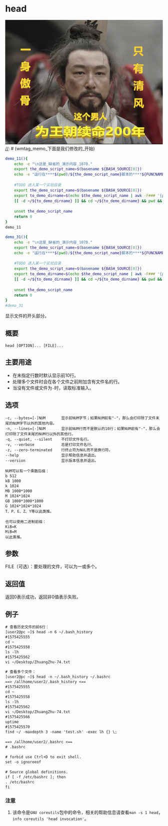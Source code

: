 head
===
![](../../../wmimages/sg77_石灰吟_于谦.png)
[//]: # (wmtag_memo_下面是我们修改的_开始)
```bash
demo_11(){
    echo -e "\n这是_缺省的_演示内容_1070."
    export the_demo_script_name=$(basename ${BASH_SOURCE[0]})
    echo -e "运行在****$(pwd)/${the_demo_script_name}脚本的****${FUNCNAME}()函数中****第${LINENO}行\n"

    #TODO 进入某一个实验目录
    export the_demo_script_name=$(basename ${BASH_SOURCE[0]})
    export to_demo_dirname=$(echo $the_demo_script_name | awk -F### '{print $1}')
    [[ -d ~/${to_demo_dirname} ]] && cd ~/${to_demo_dirname} && pwd && ls -l

    unset the_demo_script_name
    return 0
}
demo_11
```


```bash
demo_31(){
    echo -e "\n这是_缺省的_演示内容_1070."
    export the_demo_script_name=$(basename ${BASH_SOURCE[0]})
    echo -e "运行在****$(pwd)/${the_demo_script_name}脚本的****${FUNCNAME}()函数中****第${LINENO}行\n"

    #TODO 进入某一个实验目录
    export the_demo_script_name=$(basename ${BASH_SOURCE[0]})
    export to_demo_dirname=$(echo $the_demo_script_name | awk -F### '{print $1}')
    [[ -d ~/${to_demo_dirname} ]] && cd ~/${to_demo_dirname} && pwd && ls -l

    unset the_demo_script_name
    return 0
}
#demo_31
```
[//]: # (wmtag_memo_下面是我们修改的_结束)

显示文件的开头部分。

## 概要

```shell
head [OPTION]... [FILE]...
```

## 主要用途

- 在未指定行数时默认显示前10行。
- 处理多个文件时会在各个文件之前附加含有文件名的行。
- 当没有文件或文件为`-`时，读取标准输入。

## 选项

```shell
-c, --bytes=[-]NUM       显示前NUM字节；如果NUM前有"-"，那么会打印除了文件末尾的NUM字节以外的其他内容。
-n, --lines=[-]NUM       显示前NUM行而不是默认的10行；如果NUM前有"-"，那么会打印除了文件末尾的NUM行以外的其他行。
-q, --quiet, --silent    不打印文件名行。
-v, --verbose            总是打印文件名行。
-z, --zero-terminated    行终止符为NUL而不是换行符。
--help                   显示帮助信息并退出。
--version                显示版本信息并退出。

NUM可以有一个乘数后缀：
b 512
kB 1000
k 1024
MB 1000*1000
M 1024*1024
GB 1000*1000*1000
G 1024*1024*1024
T、P、E、Z、Y等以此类推。

也可以使用二进制前缀：
KiB=K
MiB=M
以此类推。
```

## 参数

FILE（可选）：要处理的文件，可以为一或多个。

## 返回值

返回0表示成功，返回非0值表示失败。

## 例子

```shell
# 查看历史文件的前6行：
[user2@pc ~]$ head -n 6 ~/.bash_history
#1575425555
cd ~
#1575425558
ls -lh
#1575425562
vi ~/Desktop/ZhuangZhu-74.txt
```

```shell
# 查看多个文件：
[user2@pc ~]$ head -n ~/.bash_history ~/.bashrc
==> /allhome/user2/.bash_history <==
#1575425555
cd ~
#1575425558
ls -lh
#1575425562
vi ~/Desktop/ZhuangZhu-74.txt
#1575425566
uptime
#1575425570
find ~/ -maxdepth 3 -name 'test.sh' -exec lh {} \;

==> /allhome/user2/.bashrc <==
# .bashrc

# forbid use Ctrl+D to exit shell.
set -o ignoreeof

# Source global definitions.
if [ -f /etc/bashrc ]; then
. /etc/bashrc
fi

```


### 注意

1. 该命令是`GNU coreutils`包中的命令，相关的帮助信息请查看`man -s 1 head`，`info coreutils 'head invocation'`。



